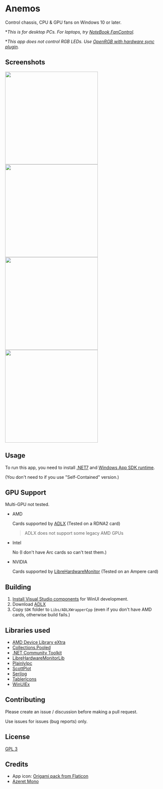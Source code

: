 # Anemos

Control chassis, CPU & GPU fans on Windows 10 or later.

\**This is for desktop PCs. For laptops, try [NoteBook FanControl](https://github.com/hirschmann/nbfc).*

\**This app does not control RGB LEDs. Use [OpenRGB with hardware sync plugin](https://openrgb.org/plugins.html).*

## Screenshots

<div>
<img src="https://github.com/hockerschwan/Anemos/assets/80553357/1a402336-bbe5-4355-bcfe-c5646eb7b486" width=300>
<img src="https://github.com/hockerschwan/Anemos/assets/80553357/0e1c7cd8-5576-49fb-8310-22f9248b1278" width=300>
<img src="https://github.com/hockerschwan/Anemos/assets/80553357/388b063b-44e6-4afc-81a3-b34a539df8ca" width=300>
<img src="https://github.com/hockerschwan/Anemos/assets/80553357/7802f14f-6907-4eea-821f-229e1e5539dd" width=300>
</div>

## Usage

To run this app, you need to install [.NET7](https://dotnet.microsoft.com/en-us/download/dotnet/7.0)
and [Windows App SDK runtime](https://learn.microsoft.com/en-us/windows/apps/windows-app-sdk/downloads).

(You don't need to if you use "Self-Contained" version.)

## GPU Support

Multi-GPU not tested.

- AMD

    Cards supported by [ADLX](https://gpuopen.com/manuals/adlx/adlx-page_guide__compatibility/) (Tested on a RDNA2 card)

    > ADLX does not support some legacy AMD GPUs

- Intel

    No (I don't have Arc cards so can't test them.)

- NVIDIA

    Cards supported by [LibreHardwareMonitor](https://github.com/LibreHardwareMonitor/LibreHardwareMonitor) (Tested on an Ampere card)

## Building

1. [Install Visual Studio components](https://learn.microsoft.com/en-us/windows/apps/windows-app-sdk/set-up-your-development-environment#required-workloads-and-components) for WinUI development.
1. Download [ADLX](https://github.com/GPUOpen-LibrariesAndSDKs/ADLX)
1. Copy `SDK` folder to `Libs/ADLXWrapperCpp` (even if you don't have AMD cards, otherwise build fails.)

## Libraries used

- [AMD Device Library eXtra](https://github.com/GPUOpen-LibrariesAndSDKs/ADLX)
- [Collections.Pooled](https://github.com/jtmueller/Collections.Pooled)
- [.NET Community Toolkit](https://github.com/CommunityToolkit/dotnet)
- [LibreHardwareMonitorLib](https://github.com/LibreHardwareMonitor/LibreHardwareMonitor)
- [PlainlyIpc](https://github.com/chrbaeu/PlainlyIpc)
- [ScottPlot](https://github.com/ScottPlot/ScottPlot)
- [Serilog](https://github.com/serilog/serilog)
- [TablerIcons](https://github.com/tabler/tabler-icons)
- [WinUIEx](https://github.com/dotMorten/WinUIEx)

## Contributing

Please create an issue / discussion before making a pull request.

Use issues for issues (bug reports) only.

## License

[GPL 3](https://github.com/hockerschwan/Anemos/blob/main/LICENSE)

## Credits

- App icon: [Origami pack from Flaticon](https://www.flaticon.com/packs/origami-32)
- [Azeret Mono](https://github.com/displaay/Azeret)
